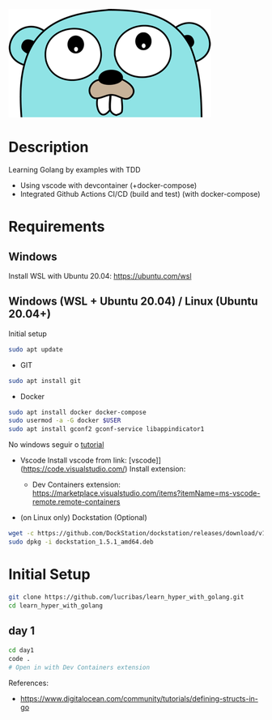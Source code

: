 
![Gopher](assets/images/gopher.png)

# Description

Learning Golang by examples with TDD
- Using vscode with devcontainer (+docker-compose)
- Integrated Github Actions CI/CD (build and test) (with docker-compose)


# Requirements

## Windows

Install WSL with Ubuntu 20.04:
https://ubuntu.com/wsl

## Windows (WSL + Ubuntu 20.04) / Linux (Ubuntu 20.04+)

Initial setup
```bash
sudo apt update
```


- GIT
```bash
sudo apt install git
```
- Docker
```bash
sudo apt install docker docker-compose
sudo usermod -a -G docker $USER
sudo apt install gconf2 gconf-service libappindicator1
```

No windows seguir o [tutorial](https://medium.com/codigorefinado/docker-no-linux-dentro-do-windows-10-com-wsl-2-f52b91931267)


- Vscode
  Install vscode from link: [vscode]](https://code.visualstudio.com/)
  Install extension:
    + Dev Containers extension: https://marketplace.visualstudio.com/items?itemName=ms-vscode-remote.remote-containers

- (on Linux only) Dockstation (Optional)
```bash
wget -c https://github.com/DockStation/dockstation/releases/download/v1.5.1/dockstation_1.5.1_amd64.deb
sudo dpkg -i dockstation_1.5.1_amd64.deb
```


# Initial Setup

```bash
git clone https://github.com/lucribas/learn_hyper_with_golang.git
cd learn_hyper_with_golang
```

## day 1

```bash
cd day1
code .
# Open in with Dev Containers extension
```


References:
- https://www.digitalocean.com/community/tutorials/defining-structs-in-go